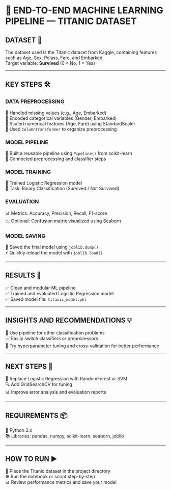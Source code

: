 # 🧠 END-TO-END MACHINE LEARNING PIPELINE — TITANIC DATASET

## DATASET 📂
The dataset used is the Titanic dataset from Kaggle, containing features such as Age, Sex, Pclass, Fare, and Embarked.  
Target variable: **Survived** (0 = No, 1 = Yes)

---

## KEY STEPS 🛠️

### DATA PREPROCESSING
🧹 Handled missing values (e.g., Age, Embarked)  
🔄 Encoded categorical variables (Gender, Embarked)  
📏 Scaled numerical features (Age, Fare) using StandardScaler  
🧱 Used `ColumnTransformer` to organize preprocessing

### MODEL PIPELINE
🔗 Built a reusable pipeline using `Pipeline()` from scikit-learn  
🧠 Connected preprocessing and classifier steps

### MODEL TRAINING
🤖 Trained Logistic Regression model  
🧪 Task: Binary Classification (Survived / Not Survived)

### EVALUATION
📊 Metrics: Accuracy, Precision, Recall, F1-score  
📉 Optional: Confusion matrix visualized using Seaborn

### MODEL SAVING
💾 Saved the final model using `joblib.dump()`  
⚡ Quickly reload the model with `joblib.load()`

---

## RESULTS 🏅

✅ Clean and modular ML pipeline  
✅ Trained and evaluated Logistic Regression model  
✅ Saved model file: `titanic_model.pkl`

---

## INSIGHTS AND RECOMMENDATIONS 💡

🎯 Use pipeline for other classification problems  
📈 Easily switch classifiers or preprocessors  
🧪 Try hyperparameter tuning and cross-validation for better performance

---

## NEXT STEPS 🚀

🔁 Replace Logistic Regression with RandomForest or SVM  
🔍 Add GridSearchCV for tuning  
📊 Improve error analysis and evaluation reports

---

## REQUIREMENTS 📦

🐍 Python 3.x  
📚 Libraries: pandas, numpy, scikit-learn, seaborn, joblib

---

## HOW TO RUN ▶️

📁 Place the Titanic dataset in the project directory  
⚙️ Run the notebook or script step-by-step  
📊 Review performance metrics and save your model
